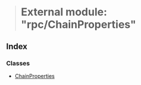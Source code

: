 > # External module: "rpc/ChainProperties"

## Index

### Classes

* [ChainProperties](../classes/_rpc_chainproperties_.chainproperties.md)